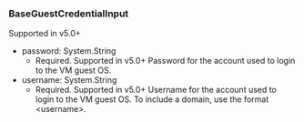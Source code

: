 ### BaseGuestCredentialInput
Supported in v5.0+

- password: System.String
  - Required. Supported in v5.0+
      Password for the account used to login to the VM guest OS.
- username: System.String
  - Required. Supported in v5.0+
      Username for the account used to login to the VM guest OS. To include a domain, use the format <domain>\<username>.
